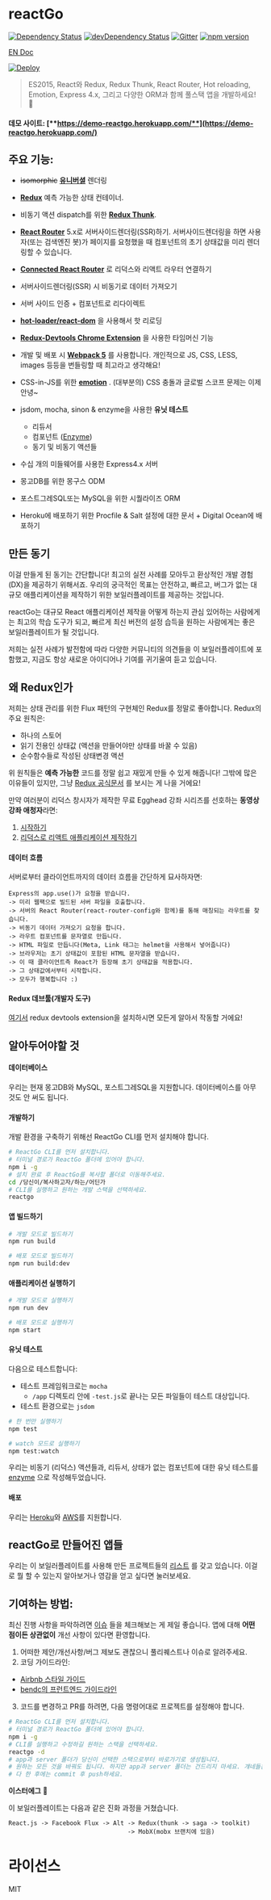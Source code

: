 # reactGo

[![Dependency Status][dep-status-img]][dep-status-link] [![devDependency Status][dev-dep-status-img]][dev-dep-status-link]
[![Gitter][gitter-img]][gitter-link] [![npm version][npm-badge]][npm-link]

[EN Doc](https://github.com/reactGo/reactGo/blob/master/README.md)

[![Deploy](https://www.herokucdn.com/deploy/button.png)](https://heroku.com/deploy)

> ES2015, React와 Redux, Redux Thunk, React Router, Hot reloading, Emotion, Express 4.x, 그리고 다양한 ORM과 함께 풀스택 앱을 개발하세요! :rocket:

[dep-status-img]: https://david-dm.org/reactgo/reactgo.svg
[dep-status-link]: https://david-dm.org/reactgo/reactgo
[dev-dep-status-img]: https://david-dm.org/reactgo/reactgo/dev-status.svg
[dev-dep-status-link]: https://david-dm.org/reactgo/reactgo#info=devDependencies
[gitter-img]: https://badges.gitter.im/Join%20Chat.svg
[gitter-link]: https://gitter.im/choonkending/react-webpack-node?utm_source=badge&utm_medium=badge&utm_campaign=pr-badge&utm_content=badge
[npm-badge]: https://badge.fury.io/js/reactgo.svg
[npm-link]: http://badge.fury.io/js/reactgo


#### 데모 사이트: [**https://demo-reactgo.herokuapp.com/**](https://demo-reactgo.herokuapp.com/)

## 주요 기능:
- ~~isomorphic~~ [**유니버셜**](https://medium.com/@ghengeveld/isomorphism-vs-universal-javascript-4b47fb481beb#.4x2t3jlmx) 렌더링
- [**Redux**](https://github.com/reactjs/redux) 예측 가능한 상태 컨테이너.
- 비동기 액션 dispatch를 위한 [**Redux Thunk**](https://github.com/reduxjs/redux-thunk).
- [**React Router**](https://github.com/reactjs/react-router) 5.x로 서버사이드렌더링(SSR)하기. 서버사이드렌더링을 하면 사용자(또는 검색엔진 봇)가 페이지를 요청했을 때 컴포넌트의 초기 상태값을 미리 렌더링할 수 있습니다.
- [**Connected React Router**](https://github.com/supasate/connected-react-router) 로 리덕스와 리액트 라우터 연결하기
- 서버사이드렌더링(SSR) 시 비동기로 데이터 가져오기
- 서버 사이드 인증 + 컴포넌트로 리다이렉트
- [**hot-loader/react-dom**](https://github.com/hot-loader/react-dom) 을 사용해서 핫 리로딩
- [**Redux-Devtools Chrome Extension**](https://github.com/zalmoxisus/redux-devtools-extension) 을 사용한 타임머신 기능
- 개발 및 배포 시 [**Webpack 5**](https://github.com/webpack/webpack) 를 사용합니다. 개인적으로 JS, CSS, LESS, images 등등을 번들링할 때 최고라고 생각해요!
- CSS-in-JS를 위한 [**emotion**](https://emotion.sh/docs/introduction) . (대부분의) CSS 충돌과 글로벌 스코프 문제는 이제 안녕~

- jsdom, mocha, sinon & enzyme을 사용한 **유닛 테스트**
	- 리듀서
	- 컴포넌트 ([Enzyme](http://airbnb.io/enzyme))
	- 동기 및 비동기 액션들

- 수십 개의 미들웨어를 사용한 Express4.x 서버
- 몽고DB를 위한 몽구스 ODM
- 포스트그레SQL또는 MySQL을 위한 시퀄라이즈 ORM
- Heroku에 배포하기 위한 Procfile & Salt 설정에 대한 문서 + Digital Ocean에 배포하기


## 만든 동기

이걸 만들게 된 동기는 간단합니다! 최고의 실전 사례를 모아두고 환상적인 개발 경험(DX)을 제공하기 위해서죠. 우리의 궁극적인 목표는 안전하고, 빠르고, 버그가 없는 대규모 애플리케이션을 제작하기 위한 보일러플레이트를 제공하는 것입니다.

reactGo는 대규모 React 애플리케이션 제작을 어떻게 하는지 관심 있어하는 사람에게는 최고의 학습 도구가 되고, 빠르게 최신 버전의 설정 습득을 원하는 사람에게는 좋은 보일러플레이트가 될 것입니다.

저희는 실전 사례가 발전함에 따라 다양한 커뮤니티의 의견들을 이 보일러플레이트에 포함했고, 지금도 항상 새로운 아이디어나 기여를 귀기울여 듣고 있습니다.

## 왜 Redux인가

저희는 상태 관리를 위한 Flux 패턴의 구현체인 Redux를 정말로 좋아합니다. Redux의 주요 원칙은:
- 하나의 스토어
- 읽기 전용인 상태값 (액션을 만들어야만 상태를 바꿀 수 있음)
- 순수함수들로 작성된 상태변경 액션

위 원칙들은 **예측 가능한** 코드를 정말 쉽고 재밌게 만들 수 있게 해줍니다! 그밖에 많은 이유들이 있지만, 그냥 [Redux 공식문서](http://redux.js.org/index.html) 를 보시는 게 나을 거에요!

만약 여러분이 리덕스 창시자가 제작한 무료 Egghead 강좌 시리즈를 선호하는 **동영상 강좌 애청자**라면:

1. [시작하기](https://egghead.io/series/getting-started-with-redux)
2. [리덕스로 리액트 애플리케이션 제작하기](https://egghead.io/series/building-react-applications-with-idiomatic-redux)

#### 데이터 흐름

서버로부터 클라이언트까지의 데이터 흐름을 간단하게 묘사하자면:

```
Express의 app.use()가 요청을 받습니다.
-> 미리 웹팩으로 빌드된 서버 파일을 호출합니다.
-> 서버의 React Router(react-router-config와 함께)를 통해 매칭되는 라우트를 찾습니다.
-> 비동기 데이터 가져오기 요청을 합니다.
-> 라우트 컴포넌트를 문자열로 만듭니다.
-> HTML 파일로 만듭니다(Meta, Link 태그는 helmet을 사용해서 넣어줍니다)
-> 브라우저는 초기 상태값이 포함된 HTML 문자열을 받습니다.
-> 이 때 클라이언트측 React가 등장해 초기 상태값을 적용합니다.
-> 그 상태값에서부터 시작합니다.
-> 모두가 행복합니다 :)
```

#### Redux 데브툴(개발자 도구)

[여기서](https://github.com/zalmoxisus/redux-devtools-extension) redux devtools extension을 설치하시면 모든게 알아서 작동할 거에요!

## 알아두어야할 것

#### 데이터베이스

우리는 현재 몽고DB와 MySQL, 포스트그레SQL을 지원합니다. 데이터베이스를 아무것도 안 써도 됩니다.

#### 개발하기

개발 환경을 구축하기 위해선 ReactGo CLI를 먼저 설치해야 합니다.

```bash
# ReactGo CLI를 먼저 설치합니다.
# 터미널 경로가 ReactGo 폴더에 있어야 합니다.
npm i -g
# 설치 완료 후 ReactGo를 복사할 폴더로 이동해주세요.
cd /당신이/복사하고자/하는/어딘가
# CLI를 실행하고 원하는 개발 스택을 선택하세요.
reactgo
``` 

#### 앱 빌드하기

```bash
# 개발 모드로 빌드하기
npm run build

# 배포 모드로 빌드하기
npm run build:dev
```

#### 애플리케이션 실행하기

```bash
# 개발 모드로 실행하기
npm run dev

# 배포 모드로 실행하기
npm start
```

#### 유닛 테스트

다음으로 테스트합니다:
- 테스트 프레임워크로는 `mocha`
	- `/app` 디렉토리 안에 `-test.js`로 끝나는 모든 파일들이 테스트 대상입니다.
- 테스트 환경으로는 `jsdom`

```bash
# 한 번만 실행하기
npm test

# watch 모드로 실행하기
npm test:watch
```

우리는 비동기 (리덕스) 액션들과, 리듀서, 상태가 없는 컴포넌트에 대한 유닛 테스트를 [enzyme](http://airbnb.io/enzyme) 으로 작성해두었습니다.

#### 배포

우리는 [Heroku](docs/deployment/Heroku_KO.md)와 [AWS](docs/deployment/aws_KO.md)를 지원합니다.

## reactGo로 만들어진 앱들

우리는 이 보일러플레이트를 사용해 만든 프로젝트들의 [리스트](/docs/apps.md) 를 갖고 있습니다. 이걸로 뭘 할 수 있는지 알아보거나 영감을 얻고 싶다면 눌러보세요.

## 기여하는 방법:

최신 진행 사항을 파악하려면 [이슈](https://github.com/reactGo/reactGo/issues) 들을 체크해보는 게 제일 좋습니다. 앱에 대해 **어떤 점이든 상관없이** 개선 사항이 있다면 환영합니다.

1. 어떠한 제안/개선사항/버그 제보도 괜찮으니 풀리퀘스트나 이슈로 알려주세요.
2. 코딩 가이드라인:
 - [Airbnb 스타일 가이드](https://github.com/airbnb/javascript)
 - [bendc의 프런트엔드 가이드라인](https://github.com/bendc/frontend-guidelines)
3. 코드를 변경하고 PR를 하려면, 다음 명령어대로 프로젝트를 설정해야 합니다.
```bash
# ReactGo CLI를 먼저 설치합니다.
# 터미널 경로가 ReactGo 폴더에 있어야 합니다.
npm i -g
# CLI를 실행하고 수정하길 원하는 스택을 선택하세요.
reactgo -d
# app과 server 폴더가 당신이 선택한 스택으로부터 바로가기로 생성됩니다.
# 원하는 모든 것을 바꿔도 됩니다. 하지만 app과 server 폴더는 건드리지 마세요. 걔네들은 그냥 바로가기일 뿐이니까요.
# 다 한 후에는 commit 후 push하세요.
``` 

**이스터에그** :egg:

이 보일러플레이트는 다음과 같은 진화 과정을 거쳤습니다.
```
React.js -> Facebook Flux -> Alt -> Redux(thunk -> saga -> toolkit)
                                 -> MobX(mobx 브랜치에 있음)
```

라이선스
===============
MIT
